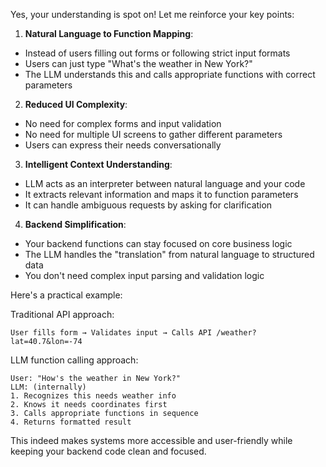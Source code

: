 Yes, your understanding is spot on! Let me reinforce your key points:

1. **Natural Language to Function Mapping**:
- Instead of users filling out forms or following strict input formats
- Users can just type "What's the weather in New York?" 
- The LLM understands this and calls appropriate functions with correct parameters

2. **Reduced UI Complexity**:
- No need for complex forms and input validation
- No need for multiple UI screens to gather different parameters
- Users can express their needs conversationally

3. **Intelligent Context Understanding**:
- LLM acts as an interpreter between natural language and your code
- It extracts relevant information and maps it to function parameters
- It can handle ambiguous requests by asking for clarification

4. **Backend Simplification**:
- Your backend functions can stay focused on core business logic
- The LLM handles the "translation" from natural language to structured data
- You don't need complex input parsing and validation logic

Here's a practical example:

Traditional API approach:
```
User fills form → Validates input → Calls API /weather?lat=40.7&lon=-74
```

LLM function calling approach:
```
User: "How's the weather in New York?"
LLM: (internally) 
1. Recognizes this needs weather info
2. Knows it needs coordinates first
3. Calls appropriate functions in sequence
4. Returns formatted result
```

This indeed makes systems more accessible and user-friendly while keeping your backend code clean and focused.